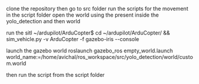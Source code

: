 clone the repository
then go to src folder
run the scripts for the movement in the script folder 
open the world using the present inside the yolo_detection and then world

run the sitl 
~/ardupilot/ArduCopter$ cd ~/ardupilot/ArduCopter/ && sim_vehicle.py -v ArduCopter -f gazebo-iris --console

launch the gazebo world
roslaunch gazebo_ros empty_world.launch world_name:=/home/avichal/ros_workspace/src/yolo_detection/world/custom.world

then run the script from the script folder
